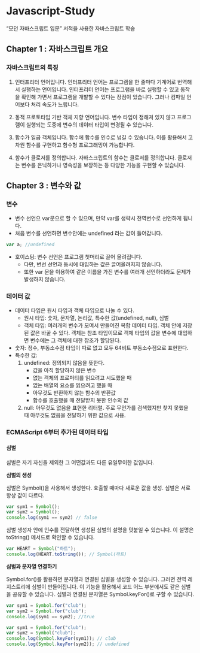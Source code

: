 # Javascript-Study
“모던 자바스크립트 입문” 서적을 사용한 자바스크립트 학습

## Chapter 1 : 자바스크립트 개요


### 자바스크립트의 특징

1. 인터프리터 언어입니다. 인터프리터 언어는 프로그램을 한 줄마다 기계어로 번역해서 실행하는 언어입니다. 인터프리터 언어는 프로그램을 바로 실행할 수 있고 동작을 확인해 가면서 프로그램을 개발할 수 있다는 장점이 있습니다. 그러나 컴파일 언어보다 처리 속도가 느립니다.

2. 동적 프로토타입 기반 객체 지향 언어입니다. 변수 타입이 정해져 있지 않고 프로그램이 실행되는 도중에 변수의 데이터 타입이 변경될 수 있습니다.

3. 함수가 일급 객체입니다. 함수에 함수를 인수로 넘길 수 있습니다. 이를 활용해서 고차원 함수를 구현하고 함수형 프로그래밍이 가능합니다.

4. 함수가 클로저를 정의합니다. 자바스크립트의 함수는 클로저를 정의합니다. 클로저는 변수를 은닉하거나 영속성을 보장하는 등 다양한 기능을 구현할 수 있습니다. 

## Chapter 3 : 변수와 값

### 변수

- 변수 선언으 var문으로 할 수 있으며, 만약 var를 생략시 전역변수로 선언하게 됩니다.
- 처음 변수를 선언하면 변수안에는 undefined 라는 값이 들어갑니다.
```js
var a; //undefined
```
- 호이스팅: 변수 선언은 프로그램 첫머리로 끌어 올려집니다.
    - 다만, 변선 선언과 동시에 대입하는 값은 끌어올려지지 않습니다.
    - 또한 var 문을 이용하여 같은 이름을 가진 변수를 여러개 선언하더라도 문제가 발생하지 않습니다.

### 데이터 값

- 데이터 타입은 원시 타입과 객체 타입으로 나눌 수 있다.
    - 원시 타입: 숫자, 문자열, 논리값, 특수한 값(undefined, null), 심벌
    - 객체 타입: 여러개의 변수가 모여서 만들어진 복합 데이터 타입. 객체 안에 저장된 값은 바꿀 수 있다. 객체는 참조 타입이므로 객체 타입의 값을 변수에 대입하면 변수에는 그 객체에 대한 참조가 할당된다.
- 숫자: 정수, 부동소수점 타입이 따로 없고 모두 64비트 부동소수점으로 표현한다.
- 특수한 값: 
    1. undefined: 정의되지 않음을 뜻한다.
        - 값을 아직 할당하지 않은 변수
        - 없는 객체의 프로퍼티를 읽으려고 시도했을 때
        - 없는 배열의 요소를 읽으려고 했을 때
        - 아무것도 반환하지 않는 함수의 반환값
        - 함수를 호출했을 때 전달받지 못한 인수의 값
    2. null: 아무것도 없음을 표현한 리터럴. 주로 무언가를 검색했지만 찾지 못했을 때 아무것도 없음을 전달하기 위한 값으로 사용.

### ECMAScript 6부터 추가된 데이터 타입

#### 심벌

심벌은 자기 자신을 제외한 그 어떤값과도 다른 유일무이한 값입니다.

**심벌의 생성** 

심벌은 Symbol()을 사용해서 생성한다. 호출할 때마다 새로운 값을 생성. 심벌은 서로 항상 값이 다르다.

```js 
var sym1 = Symbol();
var sym2 = Symbol();
console.log(sym1 == sym2) // false
```

심벌 생성자 안에 인수를 전달하면 생성된 심벌의 설명을 덧붙일 수 있습니다. 이 설명은 toString() 메서드로 확인할 수 있습니다.

```js
var HEART = Symbol("하트");
console.log(HEART.toString()); // Symbol(하트)
```

**심벌과 문자열 연결하기**

Symbol.for()를 활용하면 문자열과 연결된 심벌을 생성할 수 있습니다. 그러면 전역 레지스트리에 심벌이 만들어집니다. 이 기능을 활용해서 코드 어느 부분에서도 같은 심벌을 공유할 수 있습니다. 심벌과 연결된 문자열은 Symbol.keyFor()로 구할 수 있습니다.

```js
var sym1 = Symbol.for("club");
var sym2 = Symbol.for("club");
console.log(sym1 == sym2); //true
```
```js
var sym1 = Symbol.for("club");
var sym2 = Symbol("club");
console.log(Symbol.keyFor(sym1)); // club
console.log(Symbol.keyFor(sym2)); // undefined
```
